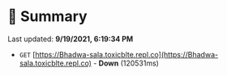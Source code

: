 # 📖 Summary
Last updated: **9/19/2021, 6:19:34 PM**

- `GET` [https://Bhadwa-sala.toxicblte.repl.co](https://Bhadwa-sala.toxicblte.repl.co) - **Down** (120531ms)
